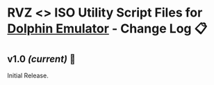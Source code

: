 # RVZ <> ISO Utility Script Files for [Dolphin Emulator](https://dolphin-emu.org) - Change Log 📋

## v1.0 *(current)* 🔄
Initial Release.